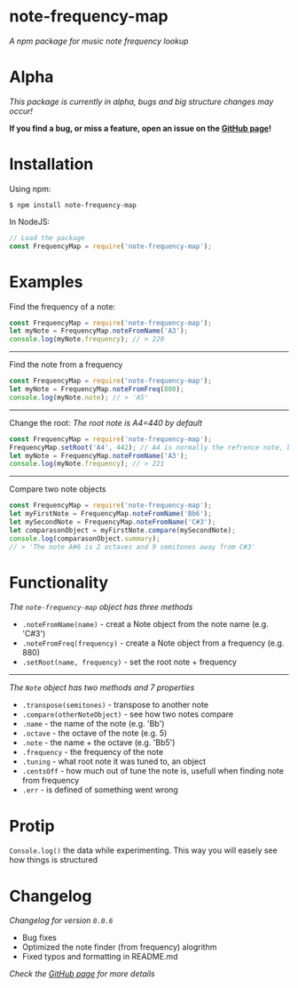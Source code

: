 # note-frequency-map

*A npm package for music note frequency lookup*

# Alpha

*This package is currently in alpha, bugs and big structure changes may occur!*

__If you find a bug, or miss a feature, open an issue on the [GitHub page](https://github.com/DonnyCraft1/note-frequency-map)!__

# Installation

Using npm:
```
$ npm install note-frequency-map
```

In NodeJS:
```js
// Load the package
const FrequencyMap = require('note-frequency-map');
```

# Examples

Find the frequency of a note:
```js
const FrequencyMap = require('note-frequency-map');
let myNote = FrequencyMap.noteFromName('A3');
console.log(myNote.frequency); // > 220
```

---

Find the note from a frequency
```js
const FrequencyMap = require('note-frequency-map');
let myNote = FrequencyMap.noteFromFreq(880);
console.log(myNote.note); // > 'A5'
```

---

Change the root:
*The root note is A4=440 by default*
```js
const FrequencyMap = require('note-frequency-map');
FrequencyMap.setRoot('A4', 442); // A4 is normally the refrence note, but any note works!
let myNote = FrequencyMap.noteFromName('A3');
console.log(myNote.frequency); // > 221
```

---

Compare two note objects
```js
const FrequencyMap = require('note-frequency-map');
let myFirstNote = FrequencyMap.noteFromName('Bb6');
let mySecondNote = FrequencyMap.noteFromName('C#3');
let comparasonObject = myFirstNote.compare(mySecondNote);
console.log(comparasonObject.summary);
// > 'The note A#6 is 2 octaves and 9 semitones away from C#3'
```

# Functionality

*The `note-frequency-map` object has three methods*
* `.noteFromName(name)` - creat a Note object from the note name (e.g. 'C#3')
* `.noteFromFreq(frequency)` - create a Note object from a frequency (e.g. 880)
* `.setRoot(name, frequency)` - set the root note + frequency

---

*The `Note` object has two methods and 7 properties*
* `.transpose(semitones)` - transpose to another note
* `.compare(otherNoteObject)` - see how two notes compare
* `.name` - the name of the note (e.g. 'Bb')
* `.octave` - the octave of the note (e.g. 5)
* `.note` - the name + the octave (e.g. 'Bb5')
* `.frequency` - the frequency of the note
* `.tuning` - what root note it was tuned to, an object
* `.centsOff` - how much out of tune the note is, usefull when finding note from frequency
* `.err` - is defined of something went wrong

# Protip

`Console.log()` the data while experimenting. This way you will easely see how things is structured

# Changelog

*Changelog for version `0.0.6`*
* Bug fixes
* Optimized the note finder (from frequency) alogrithm
* Fixed typos and formatting in README.md

*Check the [GitHub page](https://github.com/DonnyCraft1/note-frequency-map) for more details*